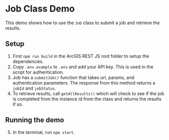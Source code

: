 # Job Class Demo

This demo shows how to use the `Job` class to submit a job and retrieve the results.

## Setup

1. First `npm run build` in the ArcGIS REST JS root folder to setup the dependencies.
2. Copy `.env.example` to `.env` and add your API key. This is used in the script for authentication.
3. Job has a `submitJob()` function that takes url, params, and authentication parameters. The response from this method returns a `jobId` and `jobStatus`.
4. To retrieve results, call `getAllResults()` which will check to see if the job is completed from the instance id from the class and returns the results if so.

## Running the demo

5. In the terminal, run `npm start`.